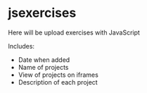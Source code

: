 # jsexercises
Here will be upload exercises with JavaScript

Includes:
- Date when added
- Name of projects
- View of projects on iframes
- Description of each project
